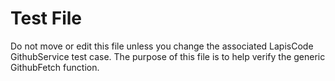 # Test File

Do not move or edit this file unless you change the associated LapisCode GithubService test case. The purpose of this file is to help verify the generic GithubFetch function.   
